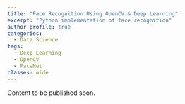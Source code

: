 ```yaml
---
title: "Face Recognition Using OpenCV & Deep Learning"
excerpt: "Python implementation of face recognition"
author_profile: true
categories:
  - Data Science
tags:
  - Deep Learning
  - OpenCV
  - FaceNet
classes: wide
---
```

Content to be published soon.
